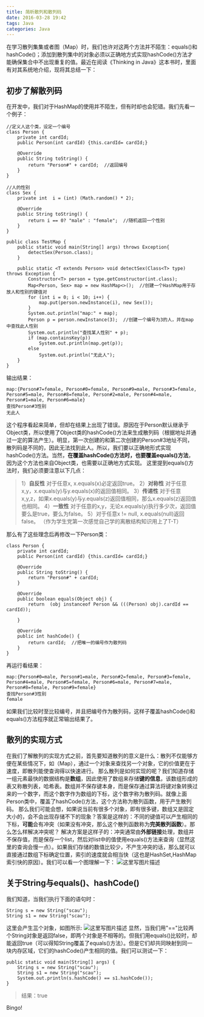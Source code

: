 ```yaml
---
title: 简析散列和散列码
date: 2016-03-28 19:42
tags: Java
categories: Java
---
```


在学习散列集集或者图（Map）时，我们也许对这两个方法并不陌生：equals()和hashCode()；添加到散列集中的对象必须以正确地方式实现hashCode()方法才能确保集合中不出现重复的值。最近在阅读《Thinking in Java》这本书时，里面有对其系统地介绍，现将其总结一下：
## 初步了解散列码 ##
在开发中，我们对于HashMap的使用并不陌生，但有时却也会犯错。我们先看一个例子：

<!--more-->
```
//定义人这个类，设定一个编号
class Person {
    private int cardId;
    public Person(int cardId) {this.cardId= cardId;}

    @Override
    public String toString() {
        return "Person#" + cardId;  //返回编号
    }
}

//人的性别
class Sex {
    private int  i = (int) (Math.random() * 2);

    @Override
    public String toString() {
        return i == 0? "male" : "female";  //随机返回一个性别
    }
}

public class TestMap {
    public static void main(String[] args) throws Exception{
        detectSex(Person.class);
    }

    public static <T extends Person> void detectSex(Class<T> type) throws Exception {
        Constructor<T> person = type.getConstructor(int.class);
        Map<Person, Sex> map = new HashMap<>();  //创建一个HashMap用于存放人和性别的键值对
        for (int i = 0; i < 10; i++) {
            map.put(person.newInstance(i), new Sex());
        }
        System.out.println("map:" + map);
        Person p = person.newInstance(3);  //创建一个编号为3的人，并在map中查找此人性别
        System.out.println("查找某人性别" + p);
        if (map.containsKey(p))
            System.out.println(map.get(p));
        else
            System.out.println("无此人");
    }
}
```
输出结果：

```
map:{Person#7=female, Person#0=female, Person#9=male, Person#3=female, Person#5=male, Person#8=female, Person#2=male, Person#4=male, Person#1=male, Person#6=male}
查找Person#3性别
无此人
```
这个程序看起来简单，但却在结果上出现了错误。原因在于Person默认继承于Object类，所以使用了Object类的hashCode()方法来生成散列码（根据地址并通过一定的算法产生）。明显，第一次创建的和第二次创建的Person#3地址不同，散列码是不同的，因此无法找到此人。所以，我们要以正确地形式实现hashCode()方法。当然，**在覆盖hashCode()方法时，也要覆盖equals()方法**，因为这个方法也来自Object类，也需要以正确地方式实现。
这里提到equals()方法时，我们必须要注意以下几点：

> 1）**自反性** 对于任意x, x.equals(x)必定返回true。
> 2）**对称性** 对于任意x,y，x.equals(y)与y.equals(x)的返回值相同。
> 3）**传递性** 对于任意x,y,z，如果x.equals(y)与y.equals(z)返回值相同，那么x.equals(z)返回值也相同。
> 4）**一致性** 对于任意的x,y，无论x.equals(y)执行多少次，返回值要么是true，要么为false。
> 5）对于任意x != null, x.equals(null)返回false。
> （作为学生党第一次感觉自己学的离散结构知识用上了T-T）

那么有了这些理念后再修改一下Person类：

```
class Person {
    private int cardId; 
    public Person(int cardId) {this.cardId= cardId;}

    @Override
    public String toString() {
        return "Person#" + cardId;
    }

    @Override
    public boolean equals(Object obj) {
        return  (obj instanceof Person && (((Person) obj).cardId == cardId)); 

    }

    @Override
    public int hashCode() {
        return cardId;  //把唯一的编号作为散列码
    }
}
```
再运行看结果：

```
map:{Person#0=male, Person#1=male, Person#2=female, Person#3=female, Person#4=male, Person#5=female, Person#6=male, Person#7=male, Person#8=female, Person#9=female}
查找Person#3性别
female
```
如果我们比较时至比较编号，并且把编号作为散列码，这样子覆盖hashCode()和equals()方法程序就正常输出结果了。
## 散列的实现方式 ##
在我们了解散列的实现方式之前，首先要知道散列的意义是什么：散列不仅能够方便在某些情况下，如（Map），通过一个对象来查找另一个对象，它的价值更在于速度，即散列能使查询得以快速进行。
那么散列是如何实现的呢？我们知道存储一组元素最快的数据结构是**数组**，因此使用了数组来存储**键的信息**，该数组形成的表又称散列表，哈希表。数组并不保存键本身，而是保存通过算法将键对象转换过来的一个数字，而这个数字作为数组的下标，这个数字称为散列码。就像上面Person类中，覆盖了hashCode()方法，这个方法称为散列函数，用于产生散列码。
那么我们可能会想，如果说当前有很多个对象，即有很多键，数组又是固定大小的，会不会出现存储不下的现象？答案是这样的：不同的键值可以产生相同的下标，**可能**会有冲突（如果没有冲突，那么这个散列函数称为**完美散列函数**）。那么怎么样解决冲突呢？
解决方案是这样子的：冲突通常由**外部链接**处理，数组并不保存值，而是保存一个list，然后对list中的值使用equals()方法来查询（显然这里的查询会慢一点）。如果我们存储的数值比较少，不产生冲突的话，那么就可以直接通过数组下标确定位置，索引的速度就会相当快（这也是HashSet,HashMap索引快的原因）。我们可以看一个图理解一下：
![这里写图片描述](http://my.csdn.net/uploads/201203/26/1332743845_8318.jpg)

## 关于String与equals()、hashCode() ##
我们知道，当我们执行下面的语句时：

```
String s = new String("scau");
String s1 = new String("scau");
```
这里会产生**三**个对象，如图所示:
![这里写图片描述](http://img.blog.csdn.net/20160328193133437)
显然，当我们用"=="比较两个String对象是返回false，即两个对象是不相等的。但我们用equals()比较时，却能返回true（可以得知String覆盖了equals()方法）。但是它们却共同映射到同一块内存区域，它们的hashCode()产生相同的值。我们可以测试一下：

```
public static void main(String[] args) {
	String s = new String("scau");
	String s1 = new String("scau");
	System.out.println(s.hashCode() == s1.hashCode());
}
```

> 结果：true

Bingo!